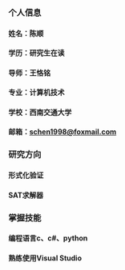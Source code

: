 ### 个人信息
#### 姓名：陈顺
#### 学历：研究生在读
#### 导师：王恪铭
#### 专业：计算机技术
#### 学校：西南交通大学
#### 邮箱：schen1998@foxmail.com
###
### 研究方向
#### 形式化验证
#### SAT求解器

### 掌握技能
#### 编程语言c、c#、python
#### 熟练使用Visual Studio
